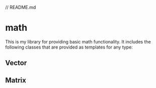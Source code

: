 // README.md

# math

This is my library for providing basic math functionality. It includes the following classes that are provided as templates for any type:

## Vector

## Matrix
